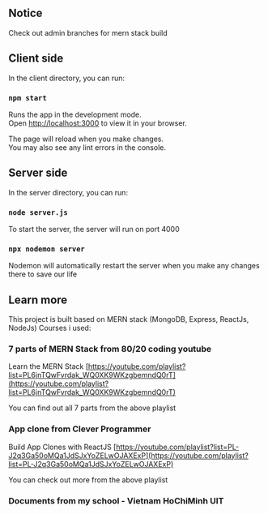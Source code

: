 ## Notice

Check out admin branches for mern stack build

## Client side

In the client directory, you can run:

### `npm start`

Runs the app in the development mode.\
Open [http://localhost:3000](http://localhost:3000) to view it in your browser.

The page will reload when you make changes.\
You may also see any lint errors in the console.

## Server side

In the server directory, you can run:

### `node server.js`

To start the server, the server will run on port 4000

### `npx nodemon server`

Nodemon will automatically restart the server when you make any changes there to save our life

## Learn more

This project is built based on MERN stack (MongoDB, Express, ReactJs, NodeJs)
Courses i used:

### 7 parts of MERN Stack from 80/20 coding youtube
Learn the MERN Stack [https://youtube.com/playlist?list=PL6jnTQwFvrdak_WQ0XK9WKzgbemndQ0rT](https://youtube.com/playlist?list=PL6jnTQwFvrdak_WQ0XK9WKzgbemndQ0rT)

You can find out all 7 parts from the above playlist

### App clone from Clever Programmer

Build App Clones with ReactJS [https://youtube.com/playlist?list=PL-J2q3Ga50oMQa1JdSJxYoZELwOJAXExP](https://youtube.com/playlist?list=PL-J2q3Ga50oMQa1JdSJxYoZELwOJAXExP)

You can check out more from the above playlist

### Documents from my school - Vietnam HoChiMinh UIT




